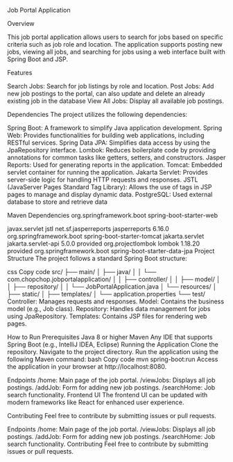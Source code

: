 Job Portal Application

Overview

This job portal application allows users to search for jobs based on specific criteria such as job role and location. The application supports posting new jobs, viewing all jobs, and searching for jobs using a web interface built with Spring Boot and JSP.

Features

Search Jobs: Search for job listings by role and location.
Post Jobs: Add new job postings to the portal, can also update and delete an already existing job in the database
View All Jobs: Display all available job postings.


Dependencies
The project utilizes the following dependencies:

Spring Boot: A framework to simplify Java application development.
Spring Web: Provides functionalities for building web applications, including RESTful services.
Spring Data JPA: Simplifies data access by using the JpaRepository interface.
Lombok: Reduces boilerplate code by providing annotations for common tasks like getters, setters, and constructors.
Jasper Reports: Used for generating reports in the application.
Tomcat: Embedded servlet container for running the application.
Jakarta Servlet: Provides server-side logic for handling HTTP requests and responses.
JSTL (JavaServer Pages Standard Tag Library): Allows the use of tags in JSP pages to manage and display dynamic data.
PostgreSQL: Used external database to store and retrieve data


Maven Dependencies
<dependency>
    <groupId>org.springframework.boot</groupId>
    <artifactId>spring-boot-starter-web</artifactId>
</dependency>

<dependency>
    <groupId>javax.servlet</groupId>
    <artifactId>jstl</artifactId>
</dependency>

<dependency>
    <groupId>net.sf.jasperreports</groupId>
    <artifactId>jasperreports</artifactId>
    <version>6.16.0</version>
</dependency>

<dependency>
    <groupId>org.springframework.boot</groupId>
    <artifactId>spring-boot-starter-tomcat</artifactId>
</dependency>

<dependency>
    <groupId>jakarta.servlet</groupId>
    <artifactId>jakarta.servlet-api</artifactId>
    <version>5.0.0</version>
    <scope>provided</scope>
</dependency>

<dependency>
    <groupId>org.projectlombok</groupId>
    <artifactId>lombok</artifactId>
    <version>1.18.20</version>
    <scope>provided</scope>
</dependency>

<dependency>
    <groupId>org.springframework.boot</groupId>
    <artifactId>spring-boot-starter-data-jpa</artifactId>
</dependency>
Project Structure
The project follows a standard Spring Boot structure:


css
Copy code
src/
 ├── main/
 │   ├── java/
 │   │   └── com.chopchop.jobportalapplication/
 │   │       ├── controller/
 │   │       ├── model/
 │   │       ├── repository/
 │   │       └── JobPortalApplication.java
 │   └── resources/
 │       ├── static/
 │       ├── templates/
 │       └── application.properties
 └── test/
Controller: Manages requests and responses.
Model: Contains the business model (e.g., Job class).
Repository: Handles data management for jobs using JpaRepository.
Templates: Contains JSP files for rendering web pages.



How to Run
Prerequisites
Java 8 or higher
Maven
Any IDE that supports Spring Boot (e.g., IntelliJ IDEA, Eclipse)
Running the Application
Clone the repository.
Navigate to the project directory.
Run the application using the following Maven command:
bash
Copy code
mvn spring-boot:run
Access the application in your browser at http://localhost:8080.


Endpoints
/home: Main page of the job portal.
/viewJobs: Displays all job postings.
/addJob: Form for adding new job postings.
/searchHome: Job search functionality.
Frontend UI
The frontend UI can be updated with modern frameworks like React for enhanced user experience.

Contributing
Feel free to contribute by submitting issues or pull requests.

Endpoints
/home: Main page of the job portal.
/viewJobs: Displays all job postings.
/addJob: Form for adding new job postings.
/searchHome: Job search functionality.
Contributing
Feel free to contribute by submitting issues or pull requests.
